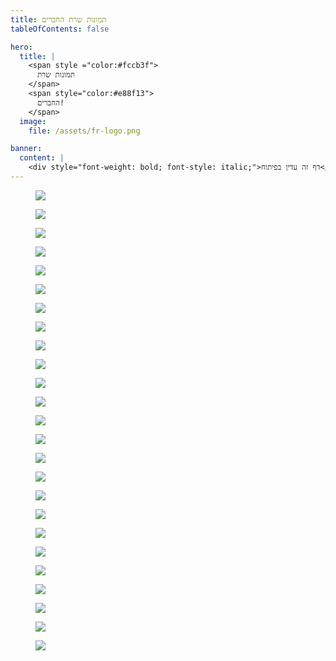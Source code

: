 ```yaml
---
title: תמונות שרת החברים
tableOfContents: false

hero:
  title: |
    <span style ="color:#fccb3f">
      תמונות שרת
    </span>
    <span style="color:#e88f13">
      החברים!
    </span>
  image:
    file: /assets/fr-logo.png

banner:
  content: |
    <div style="font-weight: bold; font-style: italic;">דף זה עדין בפיתוח</div>
---
```


<div class="image-row">
  <figure>
    <img src="/src/assets/fr-images/image_1.png"/>
    <!--figcaption>כיתוב 1</figcaption-->
  </figure>

  <figure>
    <img src="/src/assets/fr-images/image_2.png"/>
    <!--figcaption>כיתוב 2</figcaption-->
  </figure>

  <figure>
    <img src="/src/assets/fr-images/image_3.png"/>
    <!--figcaption>כיתוב 2</figcaption-->
  </figure>

  <figure>
    <img src="/src/assets/fr-images/image_4.png"/>
    <!--figcaption>כיתוב 2</figcaption-->
  </figure>

  <figure>
    <img src="/src/assets/fr-images/image_5.png"/>
    <!--figcaption>כיתוב 2</figcaption-->
  </figure>

  <figure>
    <img src="/src/assets/fr-images/image_6.png"/>
    <!--figcaption>כיתוב 2</figcaption-->
  </figure>

  <figure>
    <img src="/src/assets/fr-images/image_7.png"/>
    <!--figcaption>כיתוב 2</figcaption-->
  </figure>

  <figure>
    <img src="/src/assets/fr-images/image_8.png"/>
    <!--figcaption>כיתוב 2</figcaption-->
  </figure>

  <figure>
    <img src="/src/assets/fr-images/image_9.png"/>
    <!--figcaption>כיתוב 2</figcaption-->
  </figure>

  <figure>
    <img src="/src/assets/fr-images/image_10.png"/>
    <!--figcaption>כיתוב 2</figcaption-->
  </figure>

  <figure>
    <img src="/src/assets/fr-images/image_11.png"/>
    <!--figcaption>כיתוב 2</figcaption-->
  </figure>

  <figure>
    <img src="/src/assets/fr-images/image_12.png"/>
    <!--figcaption>כיתוב 2</figcaption-->
  </figure>

  <figure>
    <img src="/src/assets/fr-images/image_13.png"/>
    <!--figcaption>כיתוב 1</figcaption-->
  </figure>

  <figure>
    <img src="/src/assets/fr-images/image_14.png"/>
    <!--figcaption>כיתוב 2</figcaption-->
  </figure>

  <figure>
    <img src="/src/assets/fr-images/image_15.png"/>
    <!--figcaption>כיתוב 2</figcaption-->
  </figure>

  <figure>
    <img src="/src/assets/fr-images/image_16.png"/>
    <!--figcaption>כיתוב 2</figcaption-->
  </figure>

  <figure>
    <img src="/src/assets/fr-images/image_17.png"/>
    <!--figcaption>כיתוב 2</figcaption-->
  </figure>

  <figure>
    <img src="/src/assets/fr-images/image_18.png"/>
    <!--figcaption>כיתוב 2</figcaption-->
  </figure>

  <figure>
    <img src="/src/assets/fr-images/image_19.png"/>
    <!--figcaption>כיתוב 2</figcaption-->
  </figure>

  <figure>
    <img src="/src/assets/fr-images/image_20.png"/>
    <!--figcaption>כיתוב 2</figcaption-->
  </figure>

  <figure>
    <img src="/src/assets/fr-images/image_21.png"/>
    <!--figcaption>כיתוב 2</figcaption-->
  </figure>

  <figure>
    <img src="/src/assets/fr-images/image_22.png"/>
    <!--figcaption>כיתוב 2</figcaption-->
  </figure>

  <figure>
    <img src="/src/assets/fr-images/image_23.png"/>
    <!--figcaption>כיתוב 2</figcaption-->
  </figure>

  <figure>
    <img src="/src/assets/fr-images/image_24.png"/>
    <!--figcaption>כיתוב 2</figcaption-->
  </figure>

  <figure>
    <img src="/src/assets/fr-images/image_25.png"/>
    <!--figcaption>כיתוב 2</figcaption-->
  </figure>
</div>
